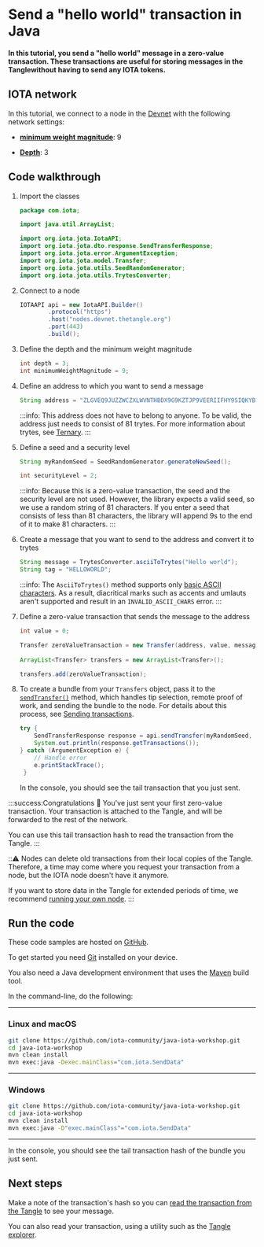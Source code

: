 # Send a "hello world" transaction in Java

**In this tutorial, you send a "hello world" message in a zero-value transaction. These transactions are useful for storing messages in the Tanglewithout having to send any IOTA tokens.**

## IOTA network

In this tutorial, we connect to a node in the [Devnet](root://getting-started/1.1/networks/overview.md) with the following network settings:

- **[minimum weight magnitude](root://getting-started/1.1/first-steps/sending-transactions.md#doing-proof-of-work)**: 9

- **[Depth](root://getting-started/1.1/first-steps/sending-transactions.md#choosing-a-depth)**: 3

## Code walkthrough

1. Import the classes

    ```java
    package com.iota;

    import java.util.ArrayList;

    import org.iota.jota.IotaAPI;
    import org.iota.jota.dto.response.SendTransferResponse;
    import org.iota.jota.error.ArgumentException;
    import org.iota.jota.model.Transfer;
    import org.iota.jota.utils.SeedRandomGenerator;
    import org.iota.jota.utils.TrytesConverter;
    ```
    
2. Connect to a node

    ```java
   IOTAAPI api = new IotaAPI.Builder()
            .protocol("https")
            .host("nodes.devnet.thetangle.org")
            .port(443)
            .build();
    ```

3. Define the depth and the minimum weight magnitude

    ```java
    int depth = 3;
    int minimumWeightMagnitude = 9;
    ```

4. Define an address to which you want to send a message

    ```java
    String address = "ZLGVEQ9JUZZWCZXLWVNTHBDX9G9KZTJP9VEERIIFHY9SIQKYBVAHIMLHXPQVE9IXFDDXNHQINXJDRPFDXNYVAPLZAW";
    ```

    :::info:
    This address does not have to belong to anyone. To be valid, the address just needs to consist of 81 trytes. For more information about trytes, see [Ternary](root://getting-started/1.1/the-tangle/ternary.md).
    :::

5. Define a seed and a security level

    ```java
    String myRandomSeed = SeedRandomGenerator.generateNewSeed();

    int securityLevel = 2;
    ```

    :::info:
    Because this is a zero-value transaction, the seed and the security level are not used. However, the library expects a valid seed, so we use a random string of 81 characters. If you enter a seed that consists of less than 81 characters, the library will append 9s to the end of it to make 81 characters.
    :::

6. Create a message that you want to send to the address and convert it to trytes

    ```java
    String message = TrytesConverter.asciiToTrytes("Hello world");
    String tag = "HELLOWORLD";
    ```

    :::info:
    The `AsciiToTrytes()` method supports only [basic ASCII characters](https://en.wikipedia.org/wiki/ASCII#Printable_characters). As a result, diacritical marks such as accents and umlauts aren't supported and result in an `INVALID_ASCII_CHARS` error.
    :::

7. Define a zero-value transaction that sends the message to the address

    ```java
    int value = 0;

    Transfer zeroValueTransaction = new Transfer(address, value, message, tag);
        
    ArrayList<Transfer> transfers = new ArrayList<Transfer>();

    transfers.add(zeroValueTransaction);
    ```

8. To create a bundle from your `Transfers` object, pass it to the [`sendTransfer()`](https://github.com/iotaledger/iota-java/blob/dev/docs/iota-java/sendTransfer.md) method, which handles tip selection, remote proof of work, and sending the bundle to the node. For details about this process, see [Sending transactions](root://getting-started/1.1/first-steps/sending-transactions.md).

    ```java
    try { 
        SendTransferResponse response = api.sendTransfer(myRandomSeed, securityLevel, depth, minimumWeightMagnitude, transfers, null, null, false, false, null);
        System.out.println(response.getTransactions());
    } catch (ArgumentException e) { 
        // Handle error
        e.printStackTrace(); 
     }
    ```

    In the console, you should see the tail transaction that you just sent.

:::success:Congratulations :tada:
You've just sent your first zero-value transaction. Your transaction is attached to the Tangle, and will be forwarded to the rest of the network.

You can use this tail transaction hash to read the transaction from the Tangle.
:::

:::warning:
Nodes can delete old transactions from their local copies of the Tangle. Therefore, a time may come where you request your transaction from a node, but the IOTA node doesn't have it anymore.

If you want to store data in the Tangle for extended periods of time, we recommend [running your own node](root://node-software/1.0/overview.md).
:::

## Run the code

These code samples are hosted on [GitHub](https://github.com/iota-community/java-iota-workshop).

To get started you need [Git](https://git-scm.com/book/en/v2/Getting-Started-Installing-Git) installed on your device.

You also need a Java development environment that uses the [Maven](https://maven.apache.org/download.cgi) build tool.

In the command-line, do the following:

--------------------
### Linux and macOS
```bash
git clone https://github.com/iota-community/java-iota-workshop.git
cd java-iota-workshop
mvn clean install
mvn exec:java -Dexec.mainClass="com.iota.SendData"
```
---
### Windows
```bash
git clone https://github.com/iota-community/java-iota-workshop.git
cd java-iota-workshop
mvn clean install
mvn exec:java -D"exec.mainClass"="com.iota.SendData"
```
--------------------

In the console, you should see the tail transaction hash of the bundle you just sent.

## Next steps

Make a note of the transaction's hash so you can [read the transaction from the Tangle](../java/read-transactions.md) to see your message.

You can also read your transaction, using a utility such as the [Tangle explorer](https://utils.iota.org).
